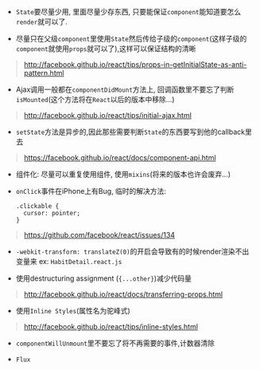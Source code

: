 * `State`要尽量少用, 里面尽量少存东西, 只要能保证`component`能知道要怎么`render`就可以了.

* 尽量只在父级`component`里使用`State`然后传给子级的`component`(这样子级的`component`就使用`props`就可以了),这样可以保证结构的清晰
> http://facebook.github.io/react/tips/props-in-getInitialState-as-anti-pattern.html

* Ajax调用一般都在`componentDidMount`方法上, 回调函数里不要忘了判断`isMounted`(这个方法将在`React`以后的版本中移除...)
> http://facebook.github.io/react/tips/initial-ajax.html

* `setState`方法是异步的,因此那些需要判断`State`的东西要写到他的callback里去
> https://facebook.github.io/react/docs/component-api.html

* 组件化: 尽量可以重复使用组件, 使用`mixins`(将来的版本也许会废弃...)

* `onClick`事件在iPhone上有Bug, 临时的解决方法:
    ```
    .clickable {
      cursor: pointer;
    }
    ```
> https://github.com/facebook/react/issues/134

* `-webkit-transform: translateZ(0)`的开启会导致有的时候render渲染不出变量来
ex: `HabitDetail.react.js`

* 使用destructuring assignment (`{...other}`)减少代码量
> http://facebook.github.io/react/docs/transferring-props.html

* 使用`Inline Styles`(属性名为驼峰式)
> http://facebook.github.io/react/tips/inline-styles.html 

* `componentWillUnmount`里不要忘了将不再需要的事件,计数器清除

* `Flux`











